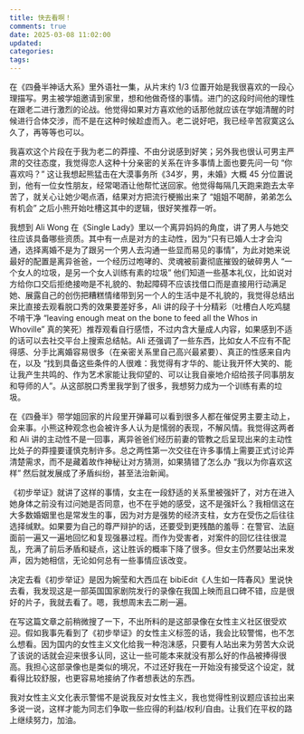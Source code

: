 ```yaml
---
title: 快去看啊！
comments: true
date: 2025-03-08 11:02:00
updated: 
categories:
tags:
---
```


在《四叠半神话大系》里外语社一集，从片末约 1/3 位置开始是我很喜欢的一段心理描写。男主被学姐邀请到家里，想和他做奇怪的事情。进门的这段时间他的理性在跟老二进行激烈的论战。他觉得如果对方喜欢他的话那他就应该在学姐清醒的时候进行合体交涉，而不是在这种时候趁虚而入。老二说好吧，我已经辛苦寂寞这么久了，再等等也可以。

我喜欢这个片段在于我为老二的莽撞、不由分说感到好笑；另外我也很认可男主严肃的交往态度，我觉得恋人这种十分亲密的关系在许多事情上面也要先问一句 “你喜欢吗？” 这让我想起熊猛击在大漠事务所《34岁，男，未婚》大概 45 分位置说到，他有一位女性朋友，经常喝酒让他帮忙送回家。他觉得每隔几天跑来跑去太辛苦了，就关心让她少喝点酒，结果对方把流行梗搬出来了 “姐姐不喝醉，弟弟怎么有机会” 之后小熊开始吐槽这其中的逻辑，很好笑推荐一听。

我想到 Ali Wong 在《Single Lady》里以一个离异妈妈的角度，讲了男人与她交往应该具备哪些资质。其中有一点是对方的主动性，因为“只有已婚人士才会沟通，选择离婚不是为了跟另一个男人去沟通一些显而易见的事情”，为此对她来说最好的配置是离异爸爸，一个经历过咆哮的、灵魂被前妻彻底摧毁的破碎男人 “一个女人的垃圾，是另一个女人训练有素的垃圾” 他们知道一些基本礼仪，比如说对方给你口交后拒绝接吻是不礼貌的、勃起障碍不应该找借口而是直接用行动满足她、展露自己的创伤把糟糕情绪带到另一个人的生活中是不礼貌的，我觉得总结出来比直接去观看脱口秀的效果要差好多，Ali 讲的段子十分精彩（吐槽白人吃鸡腿不啃干净 “leaving enough meat on the bone to feed all the Whos in Whoville” 真的笑死）推荐观看自行感悟，不过内含大量成人内容，如果感到不适的话可以去社交平台上搜索总结帖。Ali 还强调了一些东西，比如女人不应有不配得感、分手比离婚容易很多（在亲密关系里自己高兴最紧要）、真正的性感来自内在，以及 “找到具备这些条件的人很难：我觉得有才华的、能让我开怀大笑的、能让我产生共鸣的、作为艺术家能让我仰望的、可以让我自豪地介绍给孩子同事朋友和导师的人”。从这部脱口秀里我学到了很多，我想努力成为一个训练有素的垃圾。

在《四叠半》带学姐回家的片段里开弹幕可以看到很多人都在催促男主要主动上，会来事。小熊这种观念也会被许多人认为是懦弱的表现，不解风情。我觉得这两者和 Ali 讲的主动性不是一回事，离异爸爸们经历前妻的管教之后呈现出来的主动性比处子的莽撞要谨慎克制许多。总之两性第一次交往在许多事情上需要正式讨论弄清楚需求，而不是藏着故作神秘让对方猜测，如果猜错了怎么办 “我以为你喜欢这样” 然后就发展成了矛盾纠纷，甚至法治新闻。

《初步举证》就讲了这样的事情，女主在一段舒适的关系里被强奸了，对方在进入她身体之前没有过问她是否同意，也不在乎她的感受，这不是强奸么？我相信这在大多数婚姻里也是常发生的事，因为对方是强势的经济支柱，女方在受伤之后往往选择缄默。如果要为自己的尊严辩护的话，还要受到更残酷的羞辱：在警官、法庭面前一遍又一遍地回忆和复现强暴过程。而作为受害者，对案件的回忆往往很混乱，充满了前后矛盾和疑点，这让胜诉的概率下降了很多。但女主仍然要站出来发声，因为她相信，无论如何总有一些事情应该改变。

决定去看《初步举证》是因为婉莹和大西瓜在 bibiEdit《人生如一阵春风》里说快去看，我发现这是一部英国国家剧院发行的录像在我国上映而且口碑不错，应是很好的片子，我就去看了。嗯，我想周末去二刷一遍。

在写这篇文章之前稍微搜了一下，不出所料的是这部录像在女性主义社区很受欢迎。假如我事先看到了《初步举证》的女性主义标签的话，我会比较警惕，也不怎么想看。因为国内的女性主义文化给我一种泡沫感，只要有人站出来为劳苦大众说了该说的话就会迎来很多认同，这让一些可能本来就没有那么好的作品被捧得很高。我担心这部录像也是类似的境况，不过还好我在一开始没有接受这个设定，就看得比较舒服，也更容易地接纳了作者想表达的东西。

我对女性主义文化表示警惕不是说我反对女性主义，我也觉得性别议题应该拉出来多说一说，这样才能为同志们争取一些应得的利益/权利/自由。让我们在平权的路上继续努力，加油。